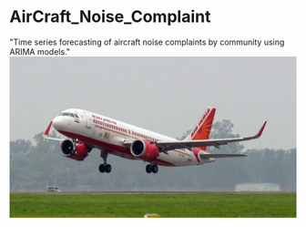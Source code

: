 # AirCraft_Noise_Complaint
"Time series forecasting of aircraft noise complaints by community using ARIMA models."
<img src="https://github.com/rpjinu/AirCraft_Noise_Complaint/blob/main/Air_India_airCraft.png" width="1200">
